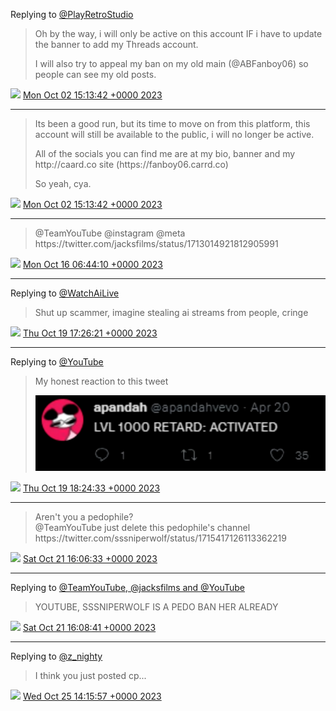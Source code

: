 Replying to [@PlayRetroStudio](https://twitter.com/PlayRetroStudio/status/1708862828407374062)

> Oh by the way, i will only be active on this account IF i have to update the banner to add my Threads account\.  
>   
> I will also try to appeal my ban on my old main \(@ABFanboy06\) so people can see my old posts\.

<img src="../../media/tweet.ico" width="12" /> [Mon Oct 02 15:13:42 +0000 2023](https://twitter.com/PlayRetroStudio/status/1708862831414612209)

----

> Its been a good run, but its time to move on from this platform, this account will still be available to the public, i will no longer be active\.  
>   
> All of the socials you can find me are at my bio, banner and my http://caard\.co site \(https://fanboy06\.carrd\.co\)  
>   
> So yeah, cya\.

<img src="../../media/tweet.ico" width="12" /> [Mon Oct 02 15:13:42 +0000 2023](https://twitter.com/PlayRetroStudio/status/1708862828407374062)

----

> @TeamYouTube @instagram @meta https://twitter\.com/jacksfilms/status/1713014921812905991

<img src="../../media/tweet.ico" width="12" /> [Mon Oct 16 06:44:10 +0000 2023](https://twitter.com/PlayRetroStudio/status/1713808030087708968)

----

Replying to [@WatchAiLive](https://twitter.com/LookingUpMeme/status/1714830087588089890)

> Shut up scammer, imagine stealing ai streams from people, cringe

<img src="../../media/tweet.ico" width="12" /> [Thu Oct 19 17:26:21 +0000 2023](https://twitter.com/PlayRetroStudio/status/1715056805200404761)

----

Replying to [@YouTube](https://twitter.com/YouTube/status/1714763287613538361)

> My honest reaction to this tweet 
> 
> ![](../../media/1715071451978440843-F80oVcjW4AAauBY.png)

<img src="../../media/tweet.ico" width="12" /> [Thu Oct 19 18:24:33 +0000 2023](https://twitter.com/PlayRetroStudio/status/1715071451978440843)

----

> Aren't you a pedophile?  
> @TeamYouTube just delete this pedophile's channel https://twitter\.com/sssniperwolf/status/1715417126113362219

<img src="../../media/tweet.ico" width="12" /> [Sat Oct 21 16:06:33 +0000 2023](https://twitter.com/PlayRetroStudio/status/1715761500952916341)

----

Replying to [@TeamYouTube, @jacksfilms and @YouTube](https://twitter.com/TeamYouTube/status/1715406957736038476)

> YOUTUBE, SSSNIPERWOLF IS A PEDO BAN HER ALREADY

<img src="../../media/tweet.ico" width="12" /> [Sat Oct 21 16:08:41 +0000 2023](https://twitter.com/PlayRetroStudio/status/1715762036565479600)

----

Replying to [@z\_nighty](https://twitter.com/z_nighty/status/1714279220116160614)

> I think you just posted cp\.\.\.

<img src="../../media/tweet.ico" width="12" /> [Wed Oct 25 14:15:57 +0000 2023](https://twitter.com/PlayRetroStudio/status/1717183217776689333)